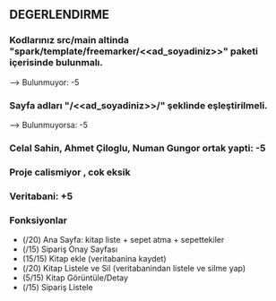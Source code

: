 ## DEGERLENDIRME

### Kodlarınız src/main altinda "spark/template/freemarker/<<ad_soyadiniz>>" paketi içerisinde bulunmalı.
--> Bulunmuyor: -5

### Sayfa adları "/<<ad_soyadiniz>>/" şeklinde eşleştirilmeli.
--> Bulunmuyorsa: -5

### Celal Sahin, Ahmet Çiloglu, Numan Gungor ortak yapti: -5

### Proje calismiyor , cok eksik

### Veritabani: +5

### Fonksiyonlar
- (/20) Ana Sayfa: kitap liste + sepet atma + sepettekiler
- (/15) Sipariş Onay Sayfası
- (15/15) Kitap ekle (veritabanina kaydet)
- (/20) Kitap Listele ve Sil (veritabanindan listele ve silme yap)
- (5/15) Kitap Görüntüle/Detay
- (/15) Sipariş Listele
